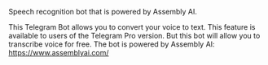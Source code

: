 Speech recognition bot that is powered by Assembly AI.

This Telegram Bot allows you to convert your voice to text. This feature is available to users of the Telegram Pro version. But this bot will allow you to transcribe voice for free. 
The bot is powered by Assembly AI: 
https://www.assemblyai.com/